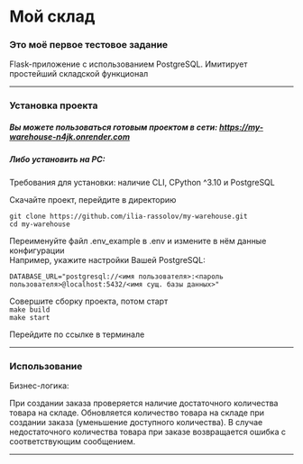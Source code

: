 # Мой склад

### Это моё первое тестовое задание

Flask-приложение с использованием PostgreSQL. Имитирует простейший складской функционал

---

### Установка проекта 

##### Вы можете пользоваться готовым проектом в сети: https://my-warehouse-n4jk.onrender.com

##### Либо установить на PC:

Требования для установки: наличие CLI, CPython ^3.10 и PostgreSQL  

Скачайте проект, перейдите в директорию  

`git clone https://github.com/ilia-rassolov/my-warehouse.git`  
`cd my-warehouse`  

Переименуйте файл .env_example в .env и измените в нём данные конфигурации  
Например, укажите настройки Вашей PostgreSQL:  

`DATABASE_URL="postgresql://<имя пользователя>:<пароль пользователя>@localhost:5432/<имя сущ. базы данных>"`

Совершите сборку проекта, потом старт  
`make build`  
`make start`  

Перейдите по ссылке в терминале 

---

### Использование

Бизнес-логика:

При создании заказа проверяется наличие достаточного количества товара на складе.
Обновляется количество товара на складе при создании заказа (уменьшение доступного количества).
В случае недостаточного количества товара при заказе возвращается ошибка с соответствующим сообщением.

---